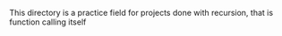 This directory is a practice field for projects done with recursion, that is function calling itself
